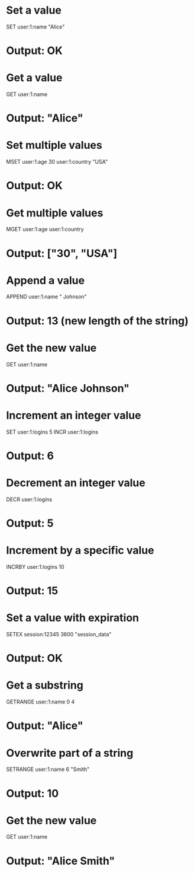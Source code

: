 # Set a value
SET user:1:name "Alice"
# Output: OK

# Get a value
GET user:1:name
# Output: "Alice"

# Set multiple values
MSET user:1:age 30 user:1:country "USA"
# Output: OK

# Get multiple values
MGET user:1:age user:1:country
# Output: ["30", "USA"]

# Append a value
APPEND user:1:name " Johnson"
# Output: 13 (new length of the string)

# Get the new value
GET user:1:name
# Output: "Alice Johnson"

# Increment an integer value
SET user:1:logins 5
INCR user:1:logins
# Output: 6

# Decrement an integer value
DECR user:1:logins
# Output: 5

# Increment by a specific value
INCRBY user:1:logins 10
# Output: 15

# Set a value with expiration
SETEX session:12345 3600 "session_data"
# Output: OK

# Get a substring
GETRANGE user:1:name 0 4
# Output: "Alice"

# Overwrite part of a string
SETRANGE user:1:name 6 "Smith"
# Output: 10

# Get the new value
GET user:1:name
# Output: "Alice Smith"
